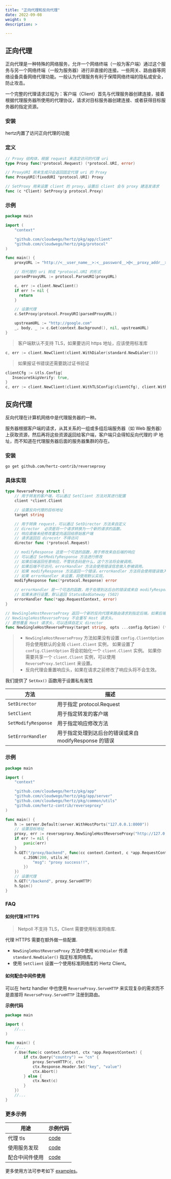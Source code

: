 ```yaml
---
title: "正向代理和反向代理"
date: 2022-09-08
weight: 9
description: >

---
```


## 正向代理

正向代理是一种特殊的网络服务，允许一个网络终端（一般为客户端）通过这个服务与另一个网络终端（一般为服务器）进行非直接的连接。一些网关、路由器等网络设备具备网络代理功能。一般认为代理服务有利于保障网络终端的隐私或安全，防止攻击。

一个完整的代理请求过程为：客户端（Client）首先与代理服务器创建连接，接着根据代理服务器所使用的代理协议，请求对目标服务器创建连接、或者获得目标服务器的指定资源。

### 安装

hertz内置了访问正向代理的功能

### 定义

```go
// Proxy 结构体，根据 request 来选定访问的代理 uri
type Proxy func(*protocol.Request) (*protocol.URI, error)

// ProxyURI 用来生成只会返回固定代理 uri 的 Proxy
func ProxyURI(fixedURI *protocol.URI) Proxy

// SetProxy 用来设置 client 的 proxy，设置后 client 会与 proxy 建连发请求
func (c *Client) SetProxy(p protocol.Proxy)
```

### 示例

```go
package main

import (
    "context"

    "github.com/cloudwego/hertz/pkg/app/client"
    "github.com/cloudwego/hertz/pkg/protocol"
)

func main() {
    proxyURL := "http://<__user_name__>:<__password__>@<__proxy_addr__>:<__proxy_port__>"

    // 将代理的 uri 转成 *protocol.URI 的形式
    parsedProxyURL := protocol.ParseURI(proxyURL)

    c, err := client.NewClient()
    if err != nil {
      return
    }

    // 设置代理
    c.SetProxy(protocol.ProxyURI(parsedProxyURL))

    upstreamURL := "http://google.com"
    _, body, _ := c.Get(context.Background(), nil, upstreamURL)
}
```

> 客户端默认不支持 TLS，如果要访问 https 地址，应该使用标准库

```go
c, err := client.NewClient(client.WithDialer(standard.NewDialer()))
```

> 如果报证书错误还需要跳过证书验证

```go
clientCfg := &tls.Config{
   InsecureSkipVerify: true,
}
c, err := client.NewClient(client.WithTLSConfig(clientCfg), client.WithDialer(standard.NewDialer()))
```

## 反向代理

反向代理在计算机网络中是代理服务器的一种。

服务器根据客户端的请求，从其关系的一组或多组后端服务器（如 Web 服务器）上获取资源，然后再将这些资源返回给客户端，客户端只会得知反向代理的 IP 地址，而不知道在代理服务器后面的服务器集群的存在。

### 安装

```bash
go get github.com/hertz-contrib/reverseproxy
```

### 具体实现

```go
type ReverseProxy struct {
    // 用于转发的客户端，可以通过 SetClient 方法对其进行配置
    client *client.Client

    // 设置反向代理的目标地址
    target string

    // 用于转换 request，可以通过 SetDirector 方法来自定义
    // director  必须是将一个请求转换为一个新的请求的函数。
    // 响应直接未经修改重定向返回给原始客户端
    // 请求返回后 direcotr 不得访问
    director func (*protocol.Request)

    // modifyResponse 这是一个可选的函数，用于修改来自后端的响应
    // 可以通过 SetModifyResponse 方法进行修改
    // 如果后端返回任意响应，不管状态码是什么，这个方法将会被调用。
    // 如果后端不可访问，errorHandler 方法会使用错误信息做入参被调用。
    // 如果 modifyResponse 方法返回一个错误，errorHandler 方法将会使用错误做入参被调用。
    // 如果 errorHandler 未设置，将使用默认实现。
    modifyResponse func(*protocol.Response) error

    // errorHandler 是一个可选的函数，用于处理到达后台的错误或来自 modifyResponse 的错误。
    // 如果未进行设置，默认返回 StatusBadGateway (502)
    errorHandler func(*app.RequestContext, error)
}

// NewSingleHostReverseProxy 返回一个新的反向代理来路由请求到指定后端。如果后端路径是 ”/base“ 请求路径是 ”/dir” ，目标路径将会是 “/base/dir” 。
// NewSingleHostReverseProxy 不会重写 Host 请求头。
// 要想覆盖 Host 请求头，可以选择自定义 director
func NewSingleHostReverseProxy(target string, opts ...config.Option) (*reverseProxy, error)
```

> - `NewSingleHostReverseProxy` 方法如果没有设置 `config.ClientOption` 将会使用默认的全局 `client.Client` 实例，
如果设置了 `config.ClientOption` 将会初始化一个 `client.Client` 实例。
如果你需要共享一个 `client.Client` 实例，可以使用 `ReverseProxy.SetClient` 来设置。
> - 反向代理会重置响应头，如果在请求之前修改了响应头将不会生效。

我们提供了 `SetXxx()` 函数用于设置私有属性

| 方法                  | 描述                                  |
|---------------------|-------------------------------------|
| `SetDirector`       | 用于指定 protocol.Request               | 
| `SetClient`         | 用于指定转发的客户端                          | 
| `SetModifyResponse` | 用于指定响应修改方法                          | 
| `SetErrorHandler`   | 用于指定处理到达后台的错误或来自 modifyResponse 的错误 | 

### 示例

```go
package main

import (
    "context"

    "github.com/cloudwego/hertz/pkg/app"
    "github.com/cloudwego/hertz/pkg/app/server"
    "github.com/cloudwego/hertz/pkg/common/utils"
    "github.com/hertz-contrib/reverseproxy"
)

func main() {
    h := server.Default(server.WithHostPorts("127.0.0.1:8000"))
    // 设置目标地址
    proxy, err := reverseproxy.NewSingleHostReverseProxy("http://127.0.0.1:8000/proxy")
    if err != nil {
        panic(err)
    }
    h.GET("/proxy/backend", func(cc context.Context, c *app.RequestContext) {
        c.JSON(200, utils.H{
            "msg": "proxy success!!",
        })
    })
    // 设置代理
    h.GET("/backend", proxy.ServeHTTP)
    h.Spin()
}
```

### FAQ

#### 如何代理 HTTPS

> Netpoll 不支持 TLS，Client 需要使用标准网络库.

代理 HTTPS 需要在额外做一些配置.
- `NewSingleHostReverseProxy` 方法中使用 `WithDialer` 传递 `standard.NewDialer()` 指定标准网络库。
- 使用 `SetClient` 设置一个使用标准网络库的 Hertz Client。

#### 如何配合中间件使用

可以在 hertz handler 中也使用 `ReverseProxy.ServeHTTP` 来实现复杂的需求而不是直接将 `ReverseProxy.ServeHTTP` 注册到路由。

**示例代码**

```go
package main

import (
    //...
)

func main() {
    //...
    r.Use(func(c context.Context, ctx *app.RequestContext) {
        if ctx.Query("country") == "cn" {
            proxy.ServeHTTP(c, ctx)
            ctx.Response.Header.Set("key", "value")
            ctx.Abort()
        } else {
            ctx.Next(c)
        }
    })
    //...
}
```

### 更多示例

| 用途      | 示例代码                                                                                      |
|---------|-------------------------------------------------------------------------------------------|
| 代理 tls  | [code](https://github.com/cloudwego/hertz-examples/tree/main/reverseproxy/tls)            |
| 使用服务发现  | [code](https://github.com/cloudwego/hertz-examples/tree/main/reverseproxy/discovery)      |
| 配合中间件使用 | [code](https://github.com/cloudwego/hertz-examples/tree/main/reverseproxy/use_middleware) |

更多使用方法可参考如下 [examples](https://github.com/cloudwego/hertz-examples/tree/main/reverseproxy)。
